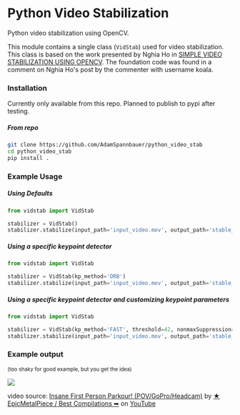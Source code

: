 # Python Video Stabilization
 Python video stabilization using OpenCV. 
 
 This module contains a single class (`VidStab`) used for video stabilization. This class is based on the work presented by Nghia Ho in [SIMPLE VIDEO STABILIZATION USING OPENCV](http://nghiaho.com/?p=2093). The foundation code was found in a comment on Nghia Ho's post by the commenter with username koala.
 
### Installation

Currently only available from this repo.  Planned to publish to pypi after testing.

##### From repo
```bash
git clone https://github.com/AdamSpannbauer/python_video_stab
cd python_video_stab
pip install .
```

### Example Usage

##### Using Defaults

```python
from vidstab import VidStab

stabilizer = VidStab()
stabilizer.stabilize(input_path='input_video.mov', output_path='stable_video.avi')
```

##### Using a specific keypoint detector

```python
from vidstab import VidStab

stabilizer = VidStab(kp_method='ORB')
stabilizer.stabilize(input_path='input_video.mov', output_path='stable_video.avi')
```

##### Using a specific keypoint detector and customizing keypoint parameters

```python
from vidstab import VidStab

stabilizer = VidStab(kp_method='FAST', threshold=42, nonmaxSuppression=False)
stabilizer.stabilize(input_path='input_video.mov', output_path='stable_video.avi')
```
 
### Example output
<sub>(too shaky for good example, but you get the idea)</sub>

![](readme/example_stab.gif)

video source: [Insane First Person Parkour! (POV/GoPro/Headcam)](https://www.youtube.com/watch?v=_XTPS9hoJRo&t=20s) by [★ EpicMetalPiece / Best Compilations ➥](https://www.youtube.com/channel/UC3jGLyiJS2_Nm1fMfAThdjQ) on [YouTube](https://www.youtube.com/)
